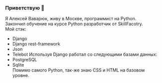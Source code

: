 ### Приветствую 👋
Я Алексей Ваварюк, живу в Москве, программист на Python.      
Закончил обучение на курсе Python разработчик от SkillFacotry.     
Мой стэк:      
- Django     
- Django rest-framework     
- Json     
- Telebot
Используя Django работал со следующими базами данных:    
- PostgreSQL    
- Sqlite    
Помимо самого Python, так-же знаю CSS и HTML на базовом уровне.    
